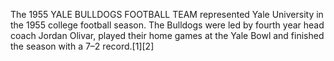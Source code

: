 The 1955 YALE BULLDOGS FOOTBALL TEAM represented Yale University in the 1955 college football season. The Bulldogs were led by fourth year head coach Jordan Olivar, played their home games at the Yale Bowl and finished the season with a 7–2 record.[1][2]
